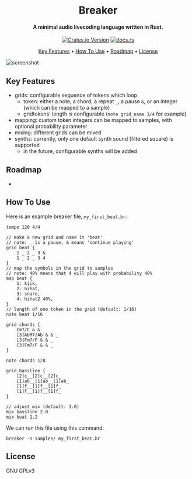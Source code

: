 <h1 align="center">
    <br>
    <!-- <img --> 
    <!--   src="GITHUB LINK OF BREAKER LOGO" -->
    <!--   alt="Breaker" -->
    <!--   width="200"> -->
    <!-- <br> -->
    Breaker
    <br>
</h1>

<h4 align="center">
    A minimal audio livecoding language written in Rust.
</h4>

<p align="center">
    <a href="https://crates.io/crates/breakers"><img alt="Crates.io Version" src="https://img.shields.io/crates/v/breakers"></a>
    <a href="https://docs.rs/breakers/latest/breakers/"><img alt="docs.rs" src="https://img.shields.io/docsrs/breakers"></a>
</p>

<p align="center">
    <a href="#key-features">Key Features</a> •
    <a href="#how-to-use">How To Use</a> •
    <a href="#roadmap">Roadmap</a> •
    <a href="#license">License</a>
</p>

![screenshot](https://github.com/mielpeeters/vault/assets/72082402/14615bb6-3946-4d27-ba8a-8d5822fb43bc)

## Key Features

- grids: configurable sequence of tokens which loop
    - token: either a note, a chord, a repeat `_`, a pause `&`, or an integer (which can be mapped to a sample)
    - gridtokens' length is configurable (`note grid_name 3/4` for example)
- mapping: custom token integers can be mapped to samples, with optional probability parameter
- mixing: different grids can be mixed
- synths: currently, only one default synth sound (filtered square) is supported
    - in the future, configurable synths will be added

## Roadmap

- 

## How To Use

Here is an example breaker file, `my_first_beat.br`: 

```breaker
tempo 120 4/4

// make a new grid and name it 'beat'
// note: _ is a pause, & means 'continue playing'
grid beat {
    1 _ 2 _ 3 &
    1 _ 2 _ 3 4
} 
// map the symbols in the grid to samples
// note: 40% means that 4 will play with probability 40%
map beat {
    1: kick,
    2: hihat,
    3: snare,
    4: hihat2 40%,
}
// length of one token in the grid (default: 1/16)
note beat 1/16

grid chords {
    Cm7/C & & _
    [3]AbM7/Ab & & _
    [3]Fm7/F & & _
    [3]Fm7/F & & _
}

note chords 1/8

grid bassline {
    [2]c__[2]c__[2]c_
    [1]ab__[1]ab__[1]ab_
    [1]f__[1]f__[1]f_
    [1]f__[1]f__[1]f_
}

// adjust mix (default: 1.0)
mix bassline 2.0
mix beat 1.2
```

We can run this file using this command:
```shell
breaker -s samples/ my_first_beat.br
```

## License

GNU GPLv3
